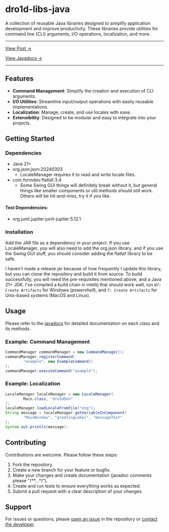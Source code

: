 
# dro1d-libs-java

A collection of reusable Java libraries designed to simplify application 
development and improve productivity. These libraries provide utilities for 
command line (CLI) arguments, I/O operations, localization, and more.

---

[View Post ->](https://everdro1d.github.io/posts/dro1d-libs-java/)

[View Javadocs ->](https://everdro1d.github.io/dro1d-libs-java/)

---
## Features

- **Command Management**: Simplify the creation and execution of CLI arguments.
- **I/O Utilities**: Streamline input/output operations with easily 
                     reusable implementations.
- **Localization**: Manage, create, and use locales with ease.
- **Extensibility**: Designed to be modular and easy to integrate into your projects.

## Getting Started

### Dependencies
- Java 21+
- org.json:json:20240303
  - LocaleManager requires it to read and write locale files.
- com.formdev:flatlaf:3.4
  - Some Swing GUI things will definitely break without it, but general things 
    like smaller components or util methods should still work. Others will be 
    hit-and-miss, try it if you like.

#### Test Dependencies:
- org.junit.jupiter:junit-jupiter:5.12.1

### Installation

Add the JAR file as a dependency in your project. If you use LocaleManager, 
you will also need to add the org.json library, and if you use the Swing GUI stuff, 
you should consider adding the flatlaf library to be safe.

I haven't made a release jar because of how frequently I update this library, 
but you can clone the repository and build it from source. To build successfully, 
you will need the pre-requisites mentioned above, and a Java 21+ JDK. 
I've compiled a build chain in intellij that should work well, 
run `W7: Create Artifacts` for Windows (*powershell*), 
and `7: Create Artifacts` for Unix-based systems (MacOS and Linux).

## Usage

Please refer to the [javadocs](https://everdro1d.github.io/dro1d-libs-java/) for detailed documentation on each class and its methods.

### Example: Command Management
```java
CommandManager commandManager = new CommandManager();
commandManager.registerCommand(
        "example", new ExampleCommand()
);
commandManager.executeCommand("example");
```

### Example: Localization
```java
LocaleManager localeManager = new LocaleManager(
        Main.class, "dro1dDev"
);
localeManager.loadLocaleFromFile("eng");
String message = localeManager.getVariableInComponent(
        "MainWindow", "greetingLabel", "messageText"
);
System.out.println(message);
```

## Contributing

Contributions are welcome. Please follow these steps:

1. Fork the repository.
2. Create a new branch for your feature or bugfix.
3. Make your changes and create documentation (javadoc comments please "/**...*/").
4. Create and run tests to ensure everything works as expected.
5. Submit a pull request with a clear description of your changes.

## Support

For issues or questions, please 
[open an issue](https://github.com/everdro1d/dro1d-libs-java/issues/new/choose) 
in the repository or [contact the developer](mailto:everdro1d-github@pm.me).

